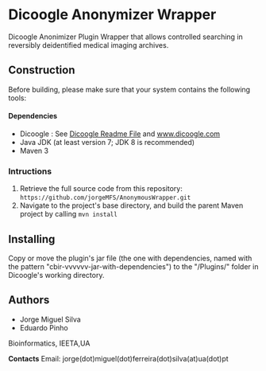 # Dicoogle Anonymizer Wrapper

Dicoogle Anonimizer Plugin Wrapper that allows controlled searching in reversibly deidentified medical imaging archives.

## Construction

Before building, please make sure that your system contains the following tools:
#### Dependencies
- Dicoogle : See [Dicoogle Readme File](https://github.com/bioinformatics-ua/dicoogle/blob/master/README.md) and www.dicoogle.com
- Java JDK (at least version 7; JDK 8 is recommended)
- Maven 3

### Intructions
 1. Retrieve the full source code from this repository: `https://github.com/jorgeMFS/AnonymousWrapper.git`
 2. Navigate to the project's base directory, and build the parent Maven project by calling `mvn install`
 
 
## Installing

Copy or move the plugin's jar file (the one with dependencies, named with the pattern "cbir-vvvvvv-jar-with-dependencies") to the "/Plugins/" folder in Dicoogle's working directory.

## Authors

- Jorge Miguel Silva
- Eduardo Pinho

Bioinformatics, IEETA,UA

**Contacts**
Email: jorge(dot)miguel(dot)ferreira(dot)silva(at)ua(dot)pt

